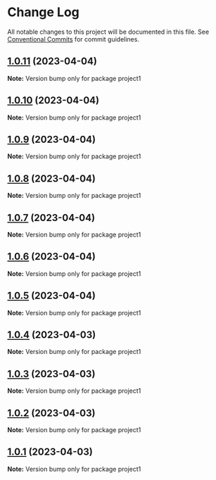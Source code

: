 # Change Log

All notable changes to this project will be documented in this file.
See [Conventional Commits](https://conventionalcommits.org) for commit guidelines.

## [1.0.11](https://github.com/lotiviot/lerna-monorepo/compare/project1@1.0.10...project1@1.0.11) (2023-04-04)

**Note:** Version bump only for package project1





## [1.0.10](https://github.com/lotiviot/lerna-monorepo/compare/project1@1.0.9...project1@1.0.10) (2023-04-04)

**Note:** Version bump only for package project1





## [1.0.9](https://github.com/lotiviot/lerna-monorepo/compare/project1@1.0.8...project1@1.0.9) (2023-04-04)

**Note:** Version bump only for package project1





## [1.0.8](https://github.com/lotiviot/lerna-monorepo/compare/project1@1.0.7...project1@1.0.8) (2023-04-04)

**Note:** Version bump only for package project1





## [1.0.7](https://github.com/lotiviot/lerna-monorepo/compare/project1@1.0.6...project1@1.0.7) (2023-04-04)

**Note:** Version bump only for package project1





## [1.0.6](https://github.com/lotiviot/lerna-monorepo/compare/project1@1.0.5...project1@1.0.6) (2023-04-04)

**Note:** Version bump only for package project1





## [1.0.5](https://github.com/lotiviot/lerna-monorepo/compare/project1@1.0.0...project1@1.0.5) (2023-04-04)

**Note:** Version bump only for package project1





## [1.0.4](https://github.com/lotiviot/lerna-monorepo/compare/project1@1.0.0...project1@1.0.4) (2023-04-03)

**Note:** Version bump only for package project1





## [1.0.3](https://github.com/lotiviot/lerna-monorepo/compare/project1@1.0.0...project1@1.0.3) (2023-04-03)

**Note:** Version bump only for package project1





## [1.0.2](https://github.com/lotiviot/lerna-monorepo/compare/project1@1.0.0...project1@1.0.2) (2023-04-03)

**Note:** Version bump only for package project1





## [1.0.1](https://github.com/lotiviot/lerna-monorepo/compare/project1@1.0.0...project1@1.0.1) (2023-04-03)

**Note:** Version bump only for package project1
